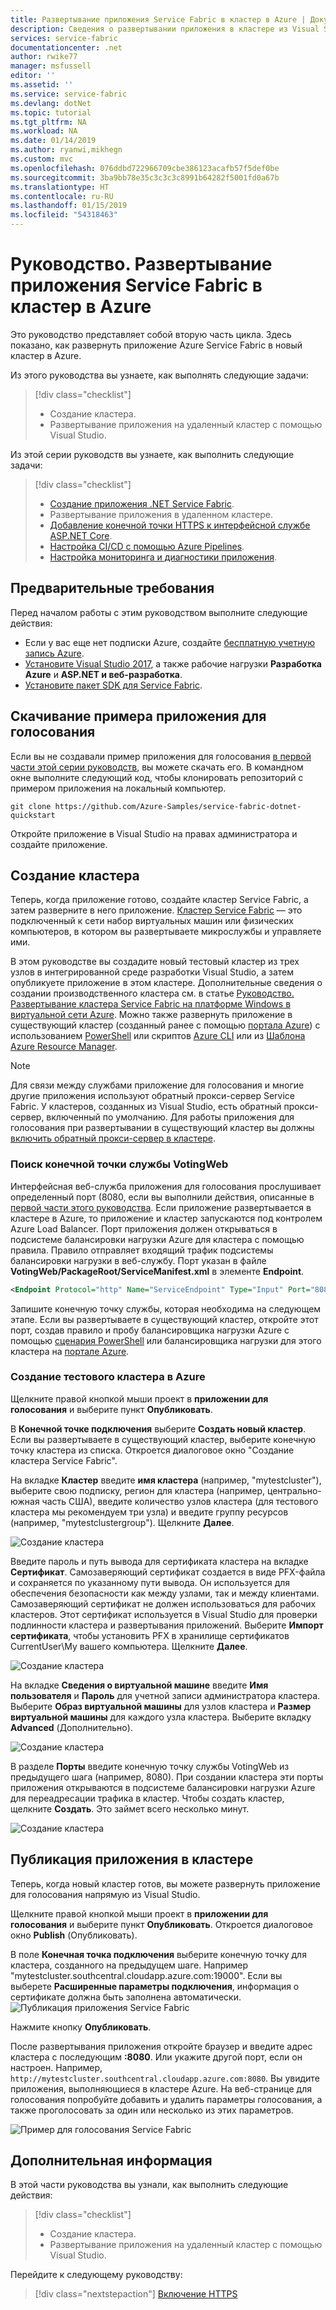 ```yaml
---
title: Развертывание приложения Service Fabric в кластер в Azure | Документы Майкрософт
description: Сведения о развертывании приложения в кластере из Visual Studio.
services: service-fabric
documentationcenter: .net
author: rwike77
manager: msfussell
editor: ''
ms.assetid: ''
ms.service: service-fabric
ms.devlang: dotNet
ms.topic: tutorial
ms.tgt_pltfrm: NA
ms.workload: NA
ms.date: 01/14/2019
ms.author: ryanwi,mikhegn
ms.custom: mvc
ms.openlocfilehash: 076ddbd722966709cbe386123acafb57f5def0be
ms.sourcegitcommit: 3ba9bb78e35c3c3c3c8991b64282f5001fd0a67b
ms.translationtype: HT
ms.contentlocale: ru-RU
ms.lasthandoff: 01/15/2019
ms.locfileid: "54318463"
---
```

# <a name="tutorial-deploy-a-service-fabric-application-to-a-cluster-in-azure"></a>Руководство. Развертывание приложения Service Fabric в кластер в Azure

Это руководство представляет собой вторую часть цикла. Здесь показано, как развернуть приложение Azure Service Fabric в новый кластер в Azure.

Из этого руководства вы узнаете, как выполнять следующие задачи:
> [!div class="checklist"]
> * Создание кластера.
> * Развертывание приложения на удаленный кластер с помощью Visual Studio.

Из этой серии руководств вы узнаете, как выполнить следующие задачи:
> [!div class="checklist"]
> * [Создание приложения .NET Service Fabric](service-fabric-tutorial-create-dotnet-app.md).
> * Развертывание приложения в удаленном кластере.
> * [Добавление конечной точки HTTPS к интерфейсной службе ASP.NET Core](service-fabric-tutorial-dotnet-app-enable-https-endpoint.md).
> * [Настройка CI/CD с помощью Azure Pipelines](service-fabric-tutorial-deploy-app-with-cicd-vsts.md).
> * [Настройка мониторинга и диагностики приложения](service-fabric-tutorial-monitoring-aspnet.md).

## <a name="prerequisites"></a>Предварительные требования

Перед началом работы с этим руководством выполните следующие действия:

* Если у вас еще нет подписки Azure, создайте [бесплатную учетную запись Azure](https://azure.microsoft.com/free/?WT.mc_id=A261C142F).
* [Установите Visual Studio 2017](https://www.visualstudio.com/), а также рабочие нагрузки **Разработка Azure** и **ASP.NET и веб-разработка**.
* [Установите пакет SDK для Service Fabric](service-fabric-get-started.md).

## <a name="download-the-voting-sample-application"></a>Скачивание примера приложения для голосования

Если вы не создавали пример приложения для голосования [в первой части этой серии руководств](service-fabric-tutorial-create-dotnet-app.md), вы можете скачать его. В командном окне выполните следующий код, чтобы клонировать репозиторий с примером приложения на локальный компьютер.

```git
git clone https://github.com/Azure-Samples/service-fabric-dotnet-quickstart 
```

Откройте приложение в Visual Studio на правах администратора и создайте приложение.

## <a name="create-a-cluster"></a>Создание кластера

Теперь, когда приложение готово, создайте кластер Service Fabric, а затем разверните в него приложение. [Кластер Service Fabric](https://docs.microsoft.com/azure/service-fabric/service-fabric-deploy-anywhere) — это подключенный к сети набор виртуальных машин или физических компьютеров, в котором вы развертываете микрослужбы и управляете ими.

В этом руководстве вы создадите новый тестовый кластер из трех узлов в интегрированной среде разработки Visual Studio, а затем опубликуете приложение в этом кластере. Дополнительные сведения о создании производственного кластера см. в статье [Руководство. Развертывание кластера Service Fabric на платформе Windows в виртуальной сети Azure](service-fabric-tutorial-create-vnet-and-windows-cluster.md). Можно также развернуть приложение в существующий кластер (созданный ранее с помощью [портала Azure](https://portal.azure.com)) с использованием [PowerShell](./scripts/service-fabric-powershell-create-secure-cluster-cert.md) или скриптов [Azure CLI](./scripts/cli-create-cluster.md) или из [Шаблона Azure Resource Manager](service-fabric-tutorial-create-vnet-and-windows-cluster.md).

> [!NOTE]
> Для связи между службами приложение для голосования и многие другие приложения используют обратный прокси-сервер Service Fabric. У кластеров, созданных из Visual Studio, есть обратный прокси-сервер, включенный по умолчанию. Для работы приложения для голосования при развертывании в существующий кластер вы должны [включить обратный прокси-сервер в кластере](service-fabric-reverseproxy-setup.md).


### <a name="find-the-votingweb-service-endpoint"></a>Поиск конечной точки службы VotingWeb

Интерфейсная веб-служба приложения для голосования прослушивает определенный порт (8080, если вы выполнили действия, описанные в [первой части этого руководства](service-fabric-tutorial-create-dotnet-app.md). Если приложение развертывается в кластере в Azure, то приложение и кластер запускаются под контролем Azure Load Balancer. Порт приложения должен открываться в подсистеме балансировки нагрузки Azure для кластера с помощью правила. Правило отправляет входящий трафик подсистемы балансировки нагрузки в веб-службу. Порт указан в файле **VotingWeb/PackageRoot/ServiceManifest.xml** в элементе **Endpoint**. 

```xml
<Endpoint Protocol="http" Name="ServiceEndpoint" Type="Input" Port="8080" />
```

Запишите конечную точку службы, которая необходима на следующем этапе.  Если вы развертываете в существующий кластер, откройте этот порт, создав правило и пробу балансировщика нагрузки Azure с помощью [сценария PowerShell](./scripts/service-fabric-powershell-open-port-in-load-balancer.md) или балансировщика нагрузки для этого кластера на [портале Azure](https://portal.azure.com).

### <a name="create-a-test-cluster-in-azure"></a>Создание тестового кластера в Azure
Щелкните правой кнопкой мыши проект в **приложении для голосования** и выберите пункт **Опубликовать**.

В **Конечной точке подключения** выберите **Создать новый кластер**.  Если вы развертываете в существующий кластер, выберите конечную точку кластера из списка.  Откроется диалоговое окно "Создание кластера Service Fabric".

На вкладке **Кластер** введите **имя кластера** (например, "mytestcluster"), выберите свою подписку, регион для кластера (например, центрально-южная часть США), введите количество узлов кластера (для тестового кластера мы рекомендуем три узла) и введите группу ресурсов (например, "mytestclustergroup"). Щелкните **Далее**.

![Создание кластера](./media/service-fabric-tutorial-deploy-app-to-party-cluster/create-cluster.png)

Введите пароль и путь вывода для сертификата кластера на вкладке **Сертификат**. Самозаверяющий сертификат создается в виде PFX-файла и сохраняется по указанному пути вывода.  Он используется для обеспечения безопасности как между узлами, так и между клиентами.  Самозаверяющий сертификат не должен использоваться для рабочих кластеров.  Этот сертификат используется в Visual Studio для проверки подлинности кластера и развертывания приложений. Выберите **Импорт сертификата**, чтобы установить PFX в хранилище сертификатов CurrentUser\My вашего компьютера.  Щелкните **Далее**.

![Создание кластера](./media/service-fabric-tutorial-deploy-app-to-party-cluster/certificate.png)

На вкладке **Сведения о виртуальной машине** введите **Имя пользователя** и **Пароль** для учетной записи администратора кластера.  Выберите **Образ виртуальной машины** для узлов кластера и **Размер виртуальной машины** для каждого узла кластера.  Выберите вкладку **Advanced** (Дополнительно).

![Создание кластера](./media/service-fabric-tutorial-deploy-app-to-party-cluster/vm-detail.png)

В разделе **Порты** введите конечную точку службы VotingWeb из предыдущего шага (например, 8080).  При создании кластера эти порты приложения открываются в подсистеме балансировки нагрузки Azure для переадресации трафика в кластер.  Чтобы создать кластер, щелкните **Создать**. Это займет всего несколько минут.

![Создание кластера](./media/service-fabric-tutorial-deploy-app-to-party-cluster/advanced.png)

## <a name="publish-the-application-to-the-cluster"></a>Публикация приложения в кластере

Теперь, когда новый кластер готов, вы можете развернуть приложение для голосования напрямую из Visual Studio.

Щелкните правой кнопкой мыши проект в **приложении для голосования** и выберите пункт **Опубликовать**. Откроется диалоговое окно **Publish** (Опубликовать).

В поле **Конечная точка подключения** выберите конечную точку для кластера, созданного на предыдущем шаге.  Например "mytestcluster.southcentral.cloudapp.azure.com:19000". Если вы выберете **Расширенные параметры подключения**, информация о сертификате должна быть заполнена автоматически.  
![Публикация приложения Service Fabric](./media/service-fabric-tutorial-deploy-app-to-party-cluster/publish-app.png)

Нажмите кнопку **Опубликовать**.

После развертывания приложения откройте браузер и введите адрес кластера с последующим **:8080**. Или укажите другой порт, если он настроен. Например, `http://mytestcluster.southcentral.cloudapp.azure.com:8080`. Вы увидите приложения, выполняющиеся в кластере Azure. На веб-странице для голосования попробуйте добавить и удалить параметры голосования, а также проголосовать за один или несколько из этих параметров.

![Пример для голосования Service Fabric](./media/service-fabric-tutorial-deploy-app-to-party-cluster/application-screenshot-new-azure.png)


## <a name="next-steps"></a>Дополнительная информация
В этой части руководства вы узнали, как выполнить следующие действия:

> [!div class="checklist"]
> * Создание кластера.
> * Развертывание приложения на удаленный кластер с помощью Visual Studio.

Перейдите к следующему руководству:
> [!div class="nextstepaction"]
> [Включение HTTPS](service-fabric-tutorial-dotnet-app-enable-https-endpoint.md)
